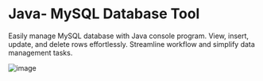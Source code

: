 # Java- MySQL Database Tool
Easily manage MySQL database with Java console program. View, insert, update, and delete rows effortlessly. Streamline workflow and simplify data management tasks.

![image](https://github.com/cortizftw/final-project-java/assets/32605654/bfad0000-1c02-49cf-b13c-62458646bc25)
